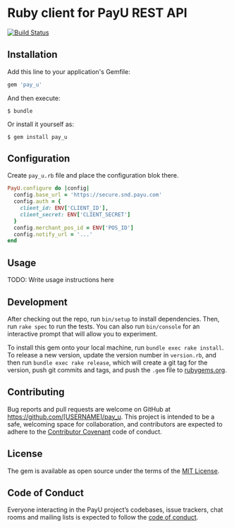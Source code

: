 # Ruby client for PayU REST API

[![Build Status](https://travis-ci.org/jedrekdomanski/pay_u.svg?branch=master)](https://travis-ci.org/jedrekdomanski/pay_u)
## Installation

Add this line to your application's Gemfile:

```ruby
gem 'pay_u'
```

And then execute:

    $ bundle

Or install it yourself as:

    $ gem install pay_u

## Configuration
Create `pay_u.rb` file and place the configuration blok there.

```ruby
PayU.configure do |config|
  config.base_url = 'https://secure.snd.payu.com'
  config.auth = {
    client_id: ENV['CLIENT_ID'],
    client_secret: ENV['CLIENT_SECRET']
  }
  config.merchant_pos_id = ENV['POS_ID']
  config.notify_url = '...'
end
```

## Usage

TODO: Write usage instructions here

## Development

After checking out the repo, run `bin/setup` to install dependencies. Then, run `rake spec` to run the tests. You can also run `bin/console` for an interactive prompt that will allow you to experiment.

To install this gem onto your local machine, run `bundle exec rake install`. To release a new version, update the version number in `version.rb`, and then run `bundle exec rake release`, which will create a git tag for the version, push git commits and tags, and push the `.gem` file to [rubygems.org](https://rubygems.org).

## Contributing

Bug reports and pull requests are welcome on GitHub at https://github.com/[USERNAME]/pay_u. This project is intended to be a safe, welcoming space for collaboration, and contributors are expected to adhere to the [Contributor Covenant](http://contributor-covenant.org) code of conduct.

## License

The gem is available as open source under the terms of the [MIT License](https://opensource.org/licenses/MIT).

## Code of Conduct

Everyone interacting in the PayU project’s codebases, issue trackers, chat rooms and mailing lists is expected to follow the [code of conduct](https://github.com/[USERNAME]/pay_u/blob/master/CODE_OF_CONDUCT.md).
